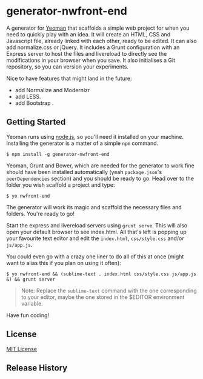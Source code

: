 # generator-nwfront-end

A generator for [Yeoman](http://yeoman.io) that scaffolds a simple web project for when you need to
quickly play with an idea. It will create an HTML, CSS and Javascript file, already linked with each other,
ready to be edited. It can also add normalize.css or jQuery.
It includes a Grunt configuration with an Express server to host the files
and livereload to directly see the modifications in your browser when you save.
It also initialises a Git repository, so you can version your experiments.

Nice to have features that might land in the future:
 - add Normalize and Modernizr
 - add LESS.
 - add Bootstrap .


## Getting Started

Yeoman runs using [node.js](http://nodejs.org), so you'll need it installed on your machine.
Installing the generator is a matter of a simple `npm` command.

```
$ npm install -g generator-nwfront-end
```

Yeoman, Grunt and Bower, which are needed for the generator to work fine should have been installed
automatically (yeah `package.json`'s `peerDependencies` section) and you should be ready to go.
Head over to the folder you wish scaffold a project and type:

```
$ yo nwfront-end
```

The generator will work its magic and scaffold the necessary files and folders. You're ready to go!

Start the express and livereload servers using `grunt serve`.
This will also open your default browser to see index.html.
All that's left is popping up your favourite text editor and edit the `index.html`, `css/style.css` and/or `js/app.js`.

You could even go with a crazy one liner to do all of this at once
(might want to alias this if you plan on using it often):

```
$ yo nwfront-end && (sublime-text . index.html css/style.css js/app.js &) && grunt server
```
> Note: Replace the `sublime-text` command with the one corresponding to your editor,
> maybe the one stored in the $EDITOR environment variable.

Have fun coding!

## License

[MIT License](http://en.wikipedia.org/wiki/MIT_License)

## Release History
